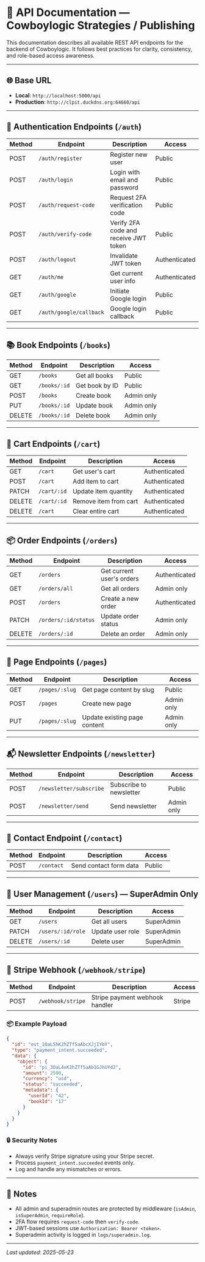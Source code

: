 # 📘 API Documentation — Cowboylogic Strategies / Publishing

This documentation describes all available REST API endpoints for the backend of Cowboylogic. It follows best practices for clarity, consistency, and role-based access awareness.

---

## 🌐 Base URL

- **Local**: `http://localhost:5000/api`
- **Production**: `http://clpit.duckdns.org:64660/api`

---

## 🔐 Authentication Endpoints (`/auth`)

| Method | Endpoint                    | Description                              | Access        |
|--------|-----------------------------|------------------------------------------|----------------|
| POST   | `/auth/register`            | Register new user                        | Public         |
| POST   | `/auth/login`               | Login with email and password            | Public         |
| POST   | `/auth/request-code`        | Request 2FA verification code            | Public         |
| POST   | `/auth/verify-code`         | Verify 2FA code and receive JWT token    | Public         |
| POST   | `/auth/logout`              | Invalidate JWT token                     | Authenticated  |
| GET    | `/auth/me`                  | Get current user info                    | Authenticated  |
| GET    | `/auth/google`              | Initiate Google login                    | Public         |
| GET    | `/auth/google/callback`     | Google login callback                    | Public         |

---

## 📚 Book Endpoints (`/books`)

| Method | Endpoint        | Description         | Access       |
|--------|-----------------|---------------------|--------------|
| GET    | `/books`        | Get all books       | Public       |
| GET    | `/books/:id`    | Get book by ID      | Public       |
| POST   | `/books`        | Create book         | Admin only   |
| PUT    | `/books/:id`    | Update book         | Admin only   |
| DELETE | `/books/:id`    | Delete book         | Admin only   |

---

## 🛒 Cart Endpoints (`/cart`)

| Method | Endpoint        | Description                  | Access         |
|--------|-----------------|------------------------------|----------------|
| GET    | `/cart`         | Get user's cart              | Authenticated  |
| POST   | `/cart`         | Add item to cart             | Authenticated  |
| PATCH  | `/cart/:id`     | Update item quantity         | Authenticated  |
| DELETE | `/cart/:id`     | Remove item from cart        | Authenticated  |
| DELETE | `/cart`         | Clear entire cart            | Authenticated  |

---

## 📦 Order Endpoints (`/orders`)

| Method | Endpoint            | Description               | Access         |
|--------|---------------------|---------------------------|----------------|
| GET    | `/orders`           | Get current user's orders | Authenticated  |
| GET    | `/orders/all`       | Get all orders            | Admin only     |
| POST   | `/orders`           | Create a new order        | Authenticated  |
| PATCH  | `/orders/:id/status`| Update order status       | Admin only     |
| DELETE | `/orders/:id`       | Delete an order           | Admin only     |

---

## 📄 Page Endpoints (`/pages`)

| Method | Endpoint         | Description                       | Access       |
|--------|------------------|-----------------------------------|--------------|
| GET    | `/pages/:slug`   | Get page content by slug          | Public       |
| POST   | `/pages`         | Create new page                   | Admin only   |
| PUT    | `/pages/:slug`   | Update existing page content      | Admin only   |

---

## 📬 Newsletter Endpoints (`/newsletter`)

| Method | Endpoint               | Description              | Access       |
|--------|------------------------|--------------------------|--------------|
| POST   | `/newsletter/subscribe`| Subscribe to newsletter  | Public       |
| POST   | `/newsletter/send`     | Send newsletter          | Admin only   |

---

## 🧾 Contact Endpoint (`/contact`)

| Method | Endpoint      | Description              | Access       |
|--------|---------------|--------------------------|--------------|
| POST   | `/contact`    | Send contact form data   | Public       |

---

## 👥 User Management (`/users`) — SuperAdmin Only

| Method | Endpoint                 | Description              | Access         |
|--------|--------------------------|--------------------------|----------------|
| GET    | `/users`                | Get all users            | SuperAdmin     |
| PATCH  | `/users/:id/role`       | Update user role         | SuperAdmin     |
| DELETE | `/users/:id`            | Delete user              | SuperAdmin     |

---

## 🔔 Stripe Webhook (`/webhook/stripe`)

| Method | Endpoint              | Description                         | Access   |
|--------|-----------------------|-------------------------------------|----------|
| POST   | `/webhook/stripe`     | Stripe payment webhook handler      | Stripe   |

### 📦 Example Payload

```json
{
  "id": "evt_1OaL5hK2hZTf5aAbcXJjIYbY",
  "type": "payment_intent.succeeded",
  "data": {
    "object": {
      "id": "pi_3OaL4xK2hZTf5aAb1GJhUYd2",
      "amount": 2500,
      "currency": "usd",
      "status": "succeeded",
      "metadata": {
        "userId": "42",
        "bookId": "17"
      }
    }
  }
}
```

### 🔒 Security Notes
- Always verify Stripe signature using your Stripe secret.
- Process `payment_intent.succeeded` events only.
- Log and handle any mismatches or errors.

---

## 🧩 Notes
- All admin and superadmin routes are protected by middleware (`isAdmin`, `isSuperAdmin`, `requireRole`).
- 2FA flow requires `request-code` then `verify-code`.
- JWT-based sessions use `Authorization: Bearer <token>`.
- Superadmin activity is logged in `logs/superadmin.log`.

---

_Last updated: 2025-05-23_